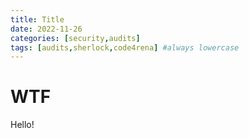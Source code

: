 ```yaml
---
title: Title
date: 2022-11-26
categories: [security,audits]
tags: [audits,sherlock,code4rena] #always lowercase
---
```



# WTF
Hello!